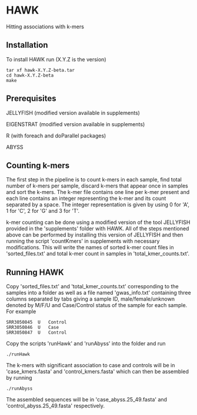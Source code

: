 # HAWK
Hitting associations with k-mers

## Installation

To install HAWK run (X.Y.Z is the version)

```
tar xf hawk-X.Y.Z-beta.tar
cd hawk-X.Y.Z-beta
make
```

## Prerequisites

JELLYFISH (modified version available in supplements)

EIGENSTRAT (modified version available in supplements)

R (with foreach and doParallel packages)

ABYSS 

## Counting k-mers

The first step in the pipeline is to count k-mers in each sample, find 
total number of k-mers per sample, discard k-mers that appear once in samples and sort
the k-mers. The k-mer file contains one line per k-mer present and each 
line contains an integer representing the k-mer and its count separated 
by a space. The integer representation is given by using 0 for 'A', 
1 for 'C', 2 for 'G' and 3 for 'T'.

k-mer counting can be done using a modified version of the tool JELLYFISH
provided in the 'supplements' folder with HAWK. All of the steps mentioned 
above can be performed by installing this version of JELLYFISH and then 
running the script 'countKmers' in supplements with necessary modifications.
This will write the names of sorted k-mer count files in 'sorted_files.txt' 
and total k-mer count in samples in 'total_kmer_counts.txt'.

## Running HAWK

Copy 'sorted_files.txt' and 'total_kmer_counts.txt' corresponding to the samples 
into a folder as well as a file named 'gwas_info.txt' containing three columns separated by tabs giving a sample ID, male/female/unknown denoted by M/F/U and Case/Control status of the sample for each sample. For example

```
SRR3050845	U	Control
SRR3050846	U	Case
SRR3050847	U	Control
```

Copy the scripts 'runHawk' and 'runAbyss' into the folder and run

```
./runHawk
```

The k-mers with significant association to case and controls will be in 
'case_kmers.fasta' and 'control_kmers.fasta' which can then be assembled by running

```
./runAbyss
```

The assembled 
sequences will be in 'case_abyss.25_49.fasta' and 'control_abyss.25_49.fasta'
respectively.



